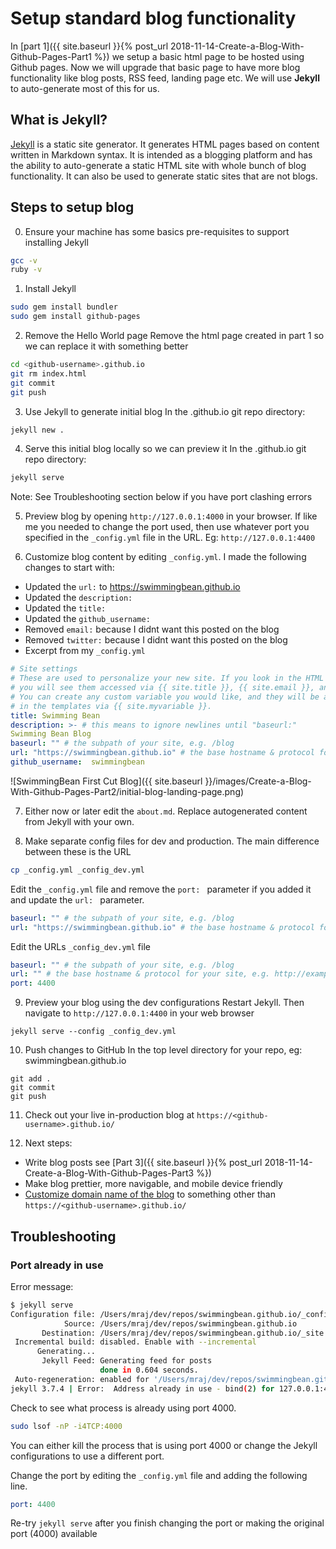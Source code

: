 # Setup standard blog functionality

In [part 1]({{ site.baseurl }}{% post_url 2018-11-14-Create-a-Blog-With-Github-Pages-Part1 %}) we setup a basic html page to be hosted using Github pages. Now we
will upgrade that basic page to have more blog functionality like blog posts,
RSS feed, landing page etc. We will use **Jekyll** to auto-generate most of this
for us.

## What is Jekyll?
[Jekyll](https://jekyllrb.com/) is a static site generator. It generates HTML
pages based on content written in Markdown syntax. It is intended as a blogging
platform and has the ability to auto-generate a static HTML site with whole
bunch of blog functionality. It can also be used to generate static sites that
are not blogs.

## Steps to setup blog
0. Ensure your machine has some basics pre-requisites to support installing Jekyll
```bash
gcc -v
ruby -v
```

1. Install Jekyll
```bash
sudo gem install bundler
sudo gem install github-pages
```

2. Remove the Hello World page
Remove the html page created in part 1 so we can replace it with something better
```bash
cd <github-username>.github.io
git rm index.html
git commit
git push
```

3. Use Jekyll to generate initial blog
In the <github-username>.github.io git repo directory:
```bash
jekyll new .
```

4. Serve this initial blog locally so we can preview it
In the <github-username>.github.io git repo directory:
```bash
jekyll serve
```
Note: See Troubleshooting section below if you have port clashing errors

5. Preview blog by opening `http://127.0.0.1:4000` in your browser.
If like me you needed to change the port used, then use whatever port you
 specified in the `_config.yml` file in the URL. Eg: `http://127.0.0.1:4400`

6. Customize blog content by editing `_config.yml`. I made the following changes to start with:
  * Updated the `url:` to https://swimmingbean.github.io
  * Updated the `description:`
  * Updated the `title:`
  * Updated the `github_username:`
  * Removed `email:` because I didnt want this posted on the blog
  * Removed `twitter:` because I didnt want this posted on the blog
  * Excerpt from my `_config.yml`
   ```yaml
# Site settings
# These are used to personalize your new site. If you look in the HTML files,
# you will see them accessed via {{ site.title }}, {{ site.email }}, and so on.
# You can create any custom variable you would like, and they will be accessible
# in the templates via {{ site.myvariable }}.
title: Swimming Bean
description: >- # this means to ignore newlines until "baseurl:"
  Swimming Bean Blog
baseurl: "" # the subpath of your site, e.g. /blog
url: "https://swimmingbean.github.io" # the base hostname & protocol for your site, e.g. http://example.com
github_username:  swimmingbean
```
  ![SwimmingBean First Cut Blog]({{ site.baseurl }}/images/Create-a-Blog-With-Github-Pages-Part2/initial-blog-landing-page.png)

7. Either now or later edit the `about.md`. Replace autogenerated content from Jekyll with your own.

8. Make separate config files for dev and production. The main difference between these is the URL
```bash
cp _config.yml _config_dev.yml
```
Edit the `_config.yml` file and remove the `port: ` parameter if you added it and update the `url: ` parameter.
```yaml
baseurl: "" # the subpath of your site, e.g. /blog
url: "https://swimmingbean.github.io" # the base hostname & protocol for your site, e.g. http://example.com
```
Edit the URLs `_config_dev.yml` file
```yaml
baseurl: "" # the subpath of your site, e.g. /blog
url: "" # the base hostname & protocol for your site, e.g. http://example.com
port: 4400
```

9. Preview your blog using the dev configurations
   Restart Jekyll. Then navigate to `http://127.0.0.1:4400` in your web browser
```
jekyll serve --config _config_dev.yml
```

10. Push changes to GitHub
In the top level directory for your repo, eg: swimmingbean.github.io
```
git add .
git commit
git push
```

11. Check out your live in-production blog at `https://<github-username>.github.io/`

12. Next steps:
  * Write blog posts see [Part 3]({{ site.baseurl }}{% post_url 2018-11-14-Create-a-Blog-With-Github-Pages-Part3 %})
  * Make blog prettier, more navigable, and mobile device friendly
  * [Customize domain name of the blog](https://help.github.com/articles/using-a-custom-domain-with-github-pages/) to something other than `https://<github-username>.github.io/`

## Troubleshooting
### Port already in use
Error message:
```bash
$ jekyll serve
Configuration file: /Users/mraj/dev/repos/swimmingbean.github.io/_config.yml
            Source: /Users/mraj/dev/repos/swimmingbean.github.io
       Destination: /Users/mraj/dev/repos/swimmingbean.github.io/_site
 Incremental build: disabled. Enable with --incremental
      Generating...
       Jekyll Feed: Generating feed for posts
                    done in 0.604 seconds.
 Auto-regeneration: enabled for '/Users/mraj/dev/repos/swimmingbean.github.io'
jekyll 3.7.4 | Error:  Address already in use - bind(2) for 127.0.0.1:4000
```
Check to see what process is already using port 4000.
```bash
sudo lsof -nP -i4TCP:4000
```
You can either kill the process that is using port 4000 or change the Jekyll
configurations to use a different port.

Change the port by editing the `_config.yml` file and adding the following line.
```yaml
port: 4400
```

Re-try `jekyll serve` after you finish changing the port or making the original
 port (4000) available
